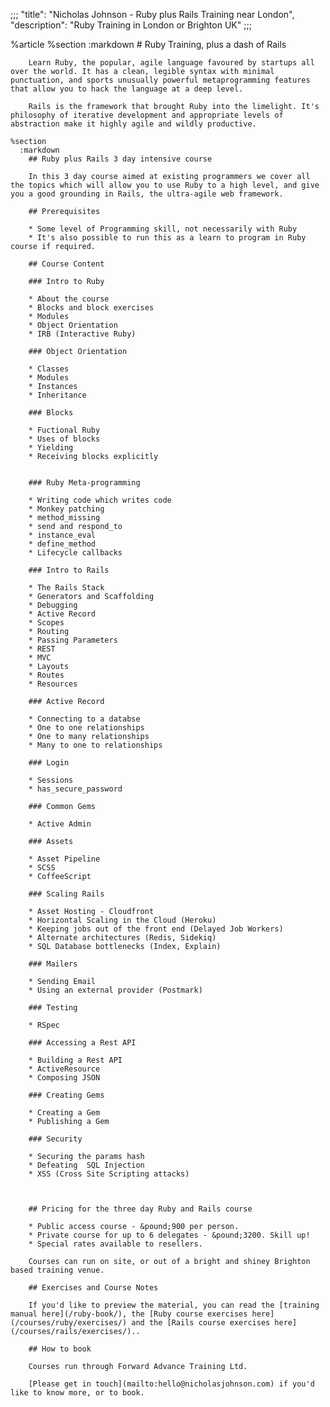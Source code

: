 ;;;
  "title": "Nicholas Johnson - Ruby plus Rails Training near London",
  "description": "Ruby Training in London or Brighton UK"
  ;;;
  
  %article
    %section
      :markdown
        # Ruby Training, plus a dash of Rails
  
        Learn Ruby, the popular, agile language favoured by startups all over the world. It has a clean, legible syntax with minimal punctuation, and sports unusually powerful metaprogramming features that allow you to hack the language at a deep level.
  
        Rails is the framework that brought Ruby into the limelight. It's philosophy of iterative development and appropriate levels of abstraction make it highly agile and wildly productive.
  
    %section
      :markdown
        ## Ruby plus Rails 3 day intensive course
  
        In this 3 day course aimed at existing programmers we cover all the topics which will allow you to use Ruby to a high level, and give you a good grounding in Rails, the ultra-agile web framework.
  
        ## Prerequisites
  
        * Some level of Programming skill, not necessarily with Ruby
        * It's also possible to run this as a learn to program in Ruby course if required.
  
        ## Course Content
  
        ### Intro to Ruby
  
        * About the course
        * Blocks and block exercises
        * Modules
        * Object Orientation
        * IRB (Interactive Ruby)
  
        ### Object Orientation
  
        * Classes
        * Modules
        * Instances
        * Inheritance
  
        ### Blocks
  
        * Fuctional Ruby
        * Uses of blocks
        * Yielding
        * Receiving blocks explicitly
  
  
        ### Ruby Meta-programming
  
        * Writing code which writes code
        * Monkey patching
        * method_missing
        * send and respond_to
        * instance_eval
        * define_method
        * Lifecycle callbacks
  
        ### Intro to Rails
  
        * The Rails Stack
        * Generators and Scaffolding
        * Debugging
        * Active Record
        * Scopes
        * Routing
        * Passing Parameters
        * REST
        * MVC
        * Layouts
        * Routes
        * Resources
  
        ### Active Record
  
        * Connecting to a databse
        * One to one relationships
        * One to many relationships
        * Many to one to relationships
  
        ### Login
  
        * Sessions
        * has_secure_password
  
        ### Common Gems
  
        * Active Admin
  
        ### Assets
  
        * Asset Pipeline
        * SCSS
        * CoffeeScript
  
        ### Scaling Rails
  
        * Asset Hosting - Cloudfront
        * Horizontal Scaling in the Cloud (Heroku)
        * Keeping jobs out of the front end (Delayed Job Workers)
        * Alternate architectures (Redis, Sidekiq)
        * SQL Database bottlenecks (Index, Explain)
  
        ### Mailers
  
        * Sending Email
        * Using an external provider (Postmark)
  
        ### Testing
  
        * RSpec
  
        ### Accessing a Rest API
  
        * Building a Rest API
        * ActiveResource
        * Composing JSON
  
        ### Creating Gems
  
        * Creating a Gem
        * Publishing a Gem
  
        ### Security
  
        * Securing the params hash
        * Defeating  SQL Injection
        * XSS (Cross Site Scripting attacks)
  
  
  
        ## Pricing for the three day Ruby and Rails course
  
        * Public access course - &pound;900 per person.
        * Private course for up to 6 delegates - &pound;3200. Skill up!
        * Special rates available to resellers.
  
        Courses can run on site, or out of a bright and shiney Brighton based training venue.
  
        ## Exercises and Course Notes
  
        If you'd like to preview the material, you can read the [training manual here](/ruby-book/), the [Ruby course exercises here](/courses/ruby/exercises/) and the [Rails course exercises here](/courses/rails/exercises/)..
  
        ## How to book
  
        Courses run through Forward Advance Training Ltd.
  
        [Please get in touch](mailto:hello@nicholasjohnson.com) if you'd like to know more, or to book.
  